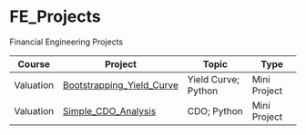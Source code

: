 # FE_Projects
Financial Engineering Projects

|Course|Project|Topic|Type|
|---|-----|--------|-----|
| Valuation | [Bootstrapping_Yield_Curve](./Bootstrapping_Yield_curve/) | Yield Curve; Python | Mini Project | 
| Valuation | [Simple_CDO_Analysis](./Simple_CDO_Analysis/) | CDO; Python | Mini Project |